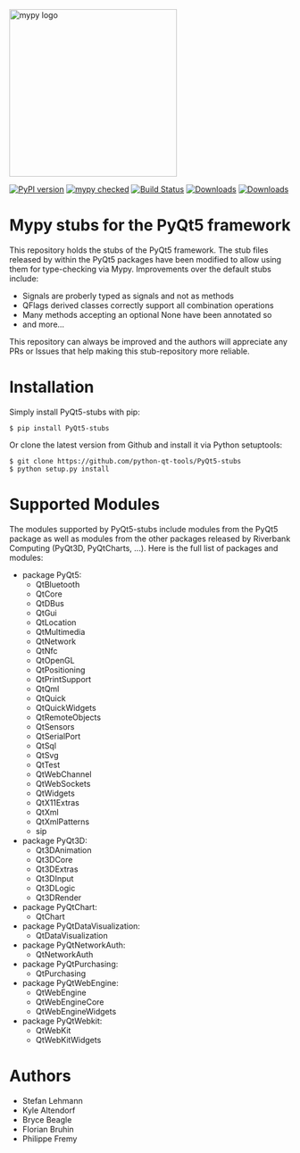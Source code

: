 <img src="http://mypy-lang.org/static/mypy_light.svg" alt="mypy logo" width="300px"/>

[![PyPI version](https://badge.fury.io/py/PyQt5-stubs.svg)](https://badge.fury.io/py/PyQt5-stubs)
[![mypy checked](https://camo.githubusercontent.com/34b3a249cd6502d0a521ab2f42c8830b7cfd03fa/687474703a2f2f7777772e6d7970792d6c616e672e6f72672f7374617469632f6d7970795f62616467652e737667)](http://mypy-lang.org/)
[![Build Status](https://github.com/python-qt-tools/PyQt5-stubs/actions/workflows/ci.yml/badge.svg?query=branch%3Amaster)](https://github.com/python-qt-tools/PyQt5-stubs/actions/workflows/ci.yml?query=branch%3Amaster)
[![Downloads](https://pepy.tech/badge/pyqt5-stubs)](https://pepy.tech/project/pyqt5-stubs)
[![Downloads](https://pepy.tech/badge/pyqt5-stubs/week)](https://pepy.tech/project/pyqt5-stubs/week)

# Mypy stubs for the PyQt5 framework

This repository holds the stubs of the PyQt5 framework. The stub files released by
within the PyQt5 packages have been modified to allow using them for type-checking via Mypy. 
Improvements over the default stubs include:

* Signals are proberly typed as signals and not as methods
* QFlags derived classes correctly support all combination operations
* Many methods accepting an optional None have been annotated so
* and more...

This repository can always be improved and the authors will
appreciate any PRs or Issues that help making this stub-repository more reliable.

# Installation

Simply install PyQt5-stubs with pip:

    $ pip install PyQt5-stubs

Or clone the latest version from Github and install it via Python setuptools:

    $ git clone https://github.com/python-qt-tools/PyQt5-stubs
    $ python setup.py install


# Supported Modules

The modules supported by PyQt5-stubs include modules from the PyQt5 package as well as modules from the other
packages released by Riverbank Computing (PyQt3D, PyQtCharts, ...). Here is the full list
of packages and modules:

* package PyQt5:
    * QtBluetooth
    * QtCore
    * QtDBus
    * QtGui
    * QtLocation
    * QtMultimedia
    * QtNetwork
    * QtNfc
    * QtOpenGL
    * QtPositioning
    * QtPrintSupport
    * QtQml
    * QtQuick
    * QtQuickWidgets
    * QtRemoteObjects
    * QtSensors
    * QtSerialPort
    * QtSql
    * QtSvg
    * QtTest
    * QtWebChannel
    * QtWebSockets
    * QtWidgets
    * QtX11Extras
    * QtXml
    * QtXmlPatterns
    * sip
* package PyQt3D:
    * Qt3DAnimation
    * Qt3DCore
    * Qt3DExtras
    * Qt3DInput
    * Qt3DLogic
    * Qt3DRender
* package PyQtChart:
    * QtChart
* package PyQtDataVisualization:
    * QtDataVisualization
* package PyQtNetworkAuth:
    * QtNetworkAuth
* package PyQtPurchasing:
    * QtPurchasing
* package PyQtWebEngine:
    * QtWebEngine
    * QtWebEngineCore
    * QtWebEngineWidgets
* package PyQtWebkit:
    * QtWebKit
    * QtWebKitWidgets
  
# Authors
* Stefan Lehmann
* Kyle Altendorf 
* Bryce Beagle 
* Florian Bruhin
* Philippe Fremy
